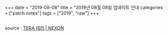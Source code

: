 +++
date = "2019-08-08"
title = "2019년 08월 08일 업데이트 안내
categories = ["patch notes"]
tags = ["2019", "raw"]
+++

```

```

source : [TERA 테라 | NEXON](http://tera.nexon.com/news/update/view.aspx?n4articlesn=)
